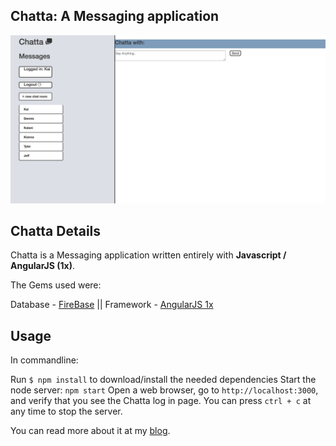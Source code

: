 ## Chatta: A Messaging application

![BlocChat pic](https://github.com/kaibrabo/chat-app/blob/master/chatta_home.png)

## Chatta Details

Chatta is a Messaging application written entirely with **Javascript / AngularJS (1x)**. 

The Gems used were:

Database - [FireBase](https://firebase.google.com/) || 
Framework - [AngularJS 1x](https://angularjs.org/)

## Usage
In commandline:

Run `$ npm install` to download/install the needed dependencies
Start the node server: `npm start`
Open a web browser, go to `http://localhost:3000`, and verify that you see the Chatta log in page.
You can press `ctrl + c` at any time to stop the server.

You can read more about it at my [blog](http://kaibrabo.com).
